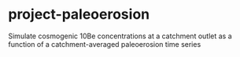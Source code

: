 # project-paleoerosion
Simulate cosmogenic 10Be concentrations at a catchment outlet as a function of a catchment-averaged paleoerosion time series
